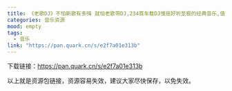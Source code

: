 ```yaml
---
title: 《老歌DJ》不怕新歌有多嗨 就怕老歌带DJ,234首车载DJ慢摇好听至极的经典音乐,值得收藏WAV+MP3+4.2GB]
categories: 音乐资源
mood: empty
tags:
  - 音乐
link: "https://pan.quark.cn/s/e2f7a01e313b"
---
```





下载链接：https://pan.quark.cn/s/e2f7a01e313b







以上就是资源包链接，资源容易失效，建议大家尽快保存，以免失效。